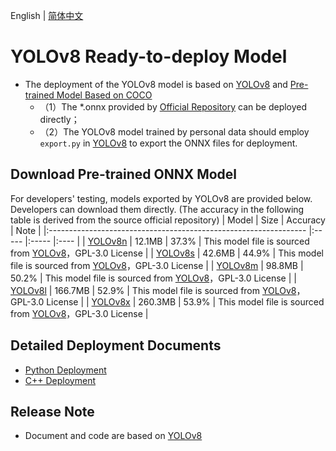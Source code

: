 English | [简体中文](README_CN.md)

# YOLOv8 Ready-to-deploy Model

- The deployment of the YOLOv8 model is based on [YOLOv8](https://github.com/ultralytics/ultralytics) and [Pre-trained Model Based on COCO](https://github.com/ultralytics/ultralytics)
  - （1）The *.onnx provided by [Official Repository](https://github.com/ultralytics/ultralytics) can be deployed directly；
  - （2）The YOLOv8 model trained by personal data should employ `export.py` in [YOLOv8](https://github.com/ultralytics/ultralytics) to export the ONNX files for deployment.

## Download Pre-trained ONNX Model

For developers' testing, models exported by YOLOv8 are provided below. Developers can download them directly. (The accuracy in the following table is derived from the source official repository)
| Model                                                               | Size    | Accuracy  | Note |
|:---------------------------------------------------------------- |:----- |:----- |:---- |
| [YOLOv8n](https://bj.bcebos.com/paddlehub/fastdeploy/yolov8n.onnx) | 12.1MB | 37.3% | This model file is sourced from [YOLOv8](https://github.com/ultralytics/ultralytics)，GPL-3.0 License |
| [YOLOv8s](https://bj.bcebos.com/paddlehub/fastdeploy/yolov8s.onnx) | 42.6MB | 44.9% | This model file is sourced from [YOLOv8](https://github.com/ultralytics/ultralytics)，GPL-3.0 License |
| [YOLOv8m](https://bj.bcebos.com/paddlehub/fastdeploy/yolov8m.onnx) | 98.8MB | 50.2% | This model file is sourced from [YOLOv8](https://github.com/ultralytics/ultralytics)，GPL-3.0 License |
| [YOLOv8l](https://bj.bcebos.com/paddlehub/fastdeploy/yolov8l.onnx) | 166.7MB | 52.9% | This model file is sourced from [YOLOv8](https://github.com/ultralytics/ultralytics)，GPL-3.0 License |
| [YOLOv8x](https://bj.bcebos.com/paddlehub/fastdeploy/yolov8x.onnx) | 260.3MB | 53.9% | This model file is sourced from [YOLOv8](https://github.com/ultralytics/ultralytics)，GPL-3.0 License |


## Detailed Deployment Documents

- [Python Deployment](python)
- [C++ Deployment](cpp)

## Release Note

- Document and code are based on [YOLOv8](https://github.com/ultralytics/ultralytics)
